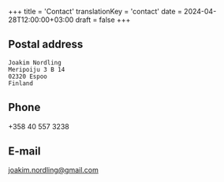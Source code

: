 +++
title = 'Contact'
translationKey = 'contact'
date = 2024-04-28T12:00:00+03:00
draft = false
+++

## Postal address

```
Joakim Nordling
Meripoiju 3 B 14
02320 Espoo
Finland
```

## Phone

+358 40 557 3238

## E-mail

joakim.nordling@gmail.com
